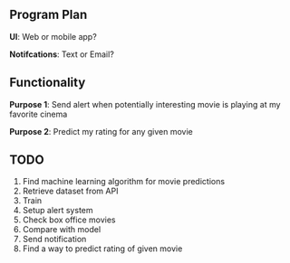 ## Program Plan

**UI**: Web or mobile app?

**Notifcations**: Text or Email?

## Functionality
**Purpose 1**: Send alert when potentially interesting movie is playing at my favorite cinema

**Purpose 2**: Predict my rating for any given movie


## TODO
1. Find machine learning algorithm for movie predictions
2. Retrieve dataset from API
3. Train
4. Setup alert system
  1. Check box office movies
  2. Compare with model
  3. Send notification
5. Find a way to predict rating of given movie
